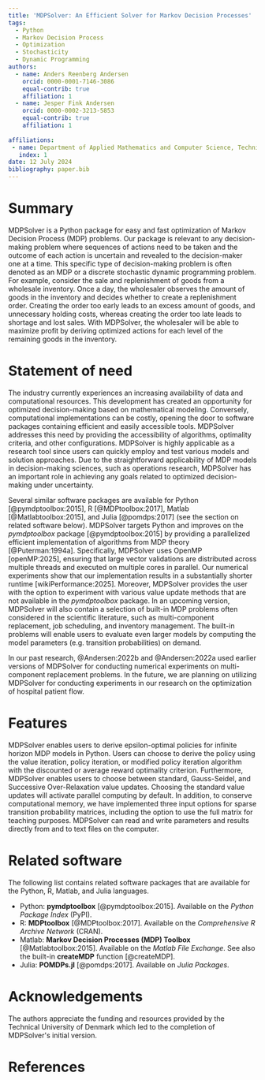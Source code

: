 ```yaml
---
title: 'MDPSolver: An Efficient Solver for Markov Decision Processes'
tags:
  - Python
  - Markov Decision Process
  - Optimization
  - Stochasticity
  - Dynamic Programming
authors:
  - name: Anders Reenberg Andersen
    orcid: 0000-0001-7146-3086
    equal-contrib: true
    affiliation: 1
  - name: Jesper Fink Andersen
    orcid: 0000-0002-3213-5853
    equal-contrib: true
    affiliation: 1
  
affiliations:
 - name: Department of Applied Mathematics and Computer Science, Technical University of Denmark, Denmark
   index: 1
date: 12 July 2024
bibliography: paper.bib
---
```


# Summary

MDPSolver is a Python package for easy and fast optimization of Markov Decision Process (MDP) problems. Our package is relevant to any decision-making problem where sequences of actions need to be taken and the outcome of each action is uncertain and revealed to the decision-maker one at a time. This specific type of decision-making problem is often denoted as an MDP or a discrete stochastic dynamic programming problem. For example, consider the sale and replenishment of goods from a wholesale inventory. Once a day, the wholesaler observes the amount of goods in the inventory and decides whether to create a replenishment order. Creating the order too early leads to an excess amount of goods, and unnecessary holding costs, whereas creating the order too late leads to shortage and lost sales. With MDPSolver, the wholesaler will be able to maximize profit by deriving optimized actions for each level of the remaining goods in the inventory.

# Statement of need

The industry currently experiences an increasing availability of data and computational resources. This development has created an opportunity for optimized decision-making based on mathematical modeling. Conversely, computational implementations can be costly, opening the door to software packages containing efficient and easily accessible tools. MDPSolver addresses this need by providing the accessibility of algorithms, optimality criteria, and other configurations. MDPSolver is highly applicable as a research tool since users can quickly employ and test various models and solution approaches. Due to the straightforward applicability of MDP models in decision-making sciences, such as operations research, MDPSolver has an important role in achieving any goals related to optimized decision-making under uncertainty.

Several similar software packages are available for Python [@pymdptoolbox:2015], R [@MDPtoolbox:2017], Matlab [@Matlabtoolbox:2015], and Julia [@pomdps:2017] (see the section on related software below). MDPSolver targets Python and improves on the *pymdptoolbox* package [@pymdptoolbox:2015] by providing a parallelized efficient implementation of algorithms from MDP theory [@Puterman:1994a]. Specifically, MDPSolver uses OpenMP [openMP:2025], ensuring that large vector validations are distributed across multiple threads and executed on multiple cores in parallel. Our numerical experiments show that our implementation results in a substantially shorter runtime [wikiPerformance:2025]. Moreover, MDPSolver provides the user with the option to experiment with various value update methods that are not available in the *pymdptoolbox* package. In an upcoming version, MDPSolver will also contain a selection of built-in MDP problems often considered in the scientific literature, such as multi-component replacement, job scheduling, and inventory management. The built-in problems will enable users to evaluate even larger models by computing the model parameters (e.g. transition probabilities) on demand.

In our past research, @Andersen:2022b and @Andersen:2022a used earlier versions of MDPSolver for conducting numerical experiments on multi-component replacement problems. In the future, we are planning on utilizing MDPSolver for conducting experiments in our research on the optimization of hospital patient flow.

# Features

MDPSolver enables users to derive epsilon-optimal policies for infinite horizon MDP models in Python. Users can choose to derive the policy using the value iteration, policy iteration, or modified policy iteration algorithm with the discounted or average reward optimality criterion. Furthermore, MDPSolver enables users to choose between standard, Gauss-Seidel, and Successive Over-Relaxation value updates. Choosing the standard value updates will activate parallel computing by default. In addition, to conserve computational memory, we have implemented three input options for sparse transition probability matrices, including the option to use the full matrix for teaching purposes. MDPSolver can read and write parameters and results directly from and to text files on the computer.

# Related software

The following list contains related software packages that are available for the Python, R, Matlab, and Julia languages. 

* Python: **pymdptoolbox** [@pymdptoolbox:2015]. Available on the *Python Package Index* (PyPI).
* R: **MDPtoolbox** [@MDPtoolbox:2017]. Available on the *Comprehensive R Archive Network* (CRAN).
* Matlab: **Markov Decision Processes (MDP) Toolbox** [@Matlabtoolbox:2015]. Available on the *Matlab File Exchange*. See also the built-in **createMDP** function [@createMDP].
* Julia: **POMDPs.jl** [@pomdps:2017]. Available on *Julia Packages*.

# Acknowledgements

The authors appreciate the funding and resources provided by the Technical University of Denmark which led to the completion of MDPSolver's initial version.

# References